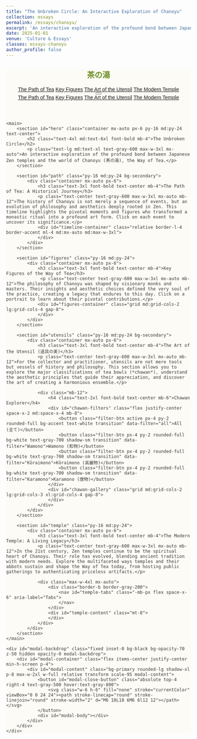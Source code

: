 ```yaml
---
title: "The Unbroken Circle: An Interactive Exploration of Chanoyu"
collection: essays
permalink: /essays/chanoyu/
excerpt: 'An interactive exploration of the profound bond between Japanese Zen temples and the world of Chanoyu (茶の湯), the Way of Tea.'
date: 2025-01-01
venue: 'Culture & Essays'
classes: essays-chanoyu
author_profile: false
---
```


<script src="https://cdn.tailwindcss.com"></script>
<link rel="preconnect" href="https://fonts.googleapis.com">
<link rel="preconnect" href="https://fonts.gstatic.com" crossorigin>
<link href="https://fonts.googleapis.com/css2?family=Noto+Sans+JP:wght@300;400;700&display=swap" rel="stylesheet">

<style>
    .chanoyu-container {
        font-family: 'Noto Sans JP', sans-serif;
        background-color: #FDFBF5;
        color: #3a3a3a;
    }
    .bg-primary { background-color: #FDFBF5; }
    .bg-secondary { background-color: #F0EAD6; }
    .bg-accent { background-color: #6B8E23; }
    .text-accent { color: #6B8E23; }
    .border-accent { border-color: #6B8E23; }
    .highlight-accent { color: #DAA520; }
    .nav-link {
        transition: color 0.3s ease, border-color 0.3s ease;
        border-bottom: 2px solid transparent;
    }
    .nav-link:hover, .nav-link.active {
        color: #6B8E23;
        border-bottom-color: #6B8E23;
    }
    .timeline-item::before {
        content: '';
        position: absolute;
        top: 20px;
        left: -8px;
        width: 16px;
        height: 16px;
        border-radius: 50%;
        background-color: #F0EAD6;
        border: 3px solid #6B8E23;
        z-index: 1;
    }
    .modal-backdrop {
        transition: opacity 0.3s ease-in-out;
    }
    .modal-content {
        transition: transform 0.3s ease-in-out;
    }
    .chart-container {
        position: relative;
        width: 100%;
        max-width: 600px;
        margin-left: auto;
        margin-right: auto;
        height: 300px;
        max-height: 400px;
    }
    @media (min-width: 768px) {
        .chart-container { height: 350px; }
    }
</style>

<div class="chanoyu-container">
    <header class="bg-primary/80 backdrop-blur-md shadow-sm sticky top-0 z-50">
        <nav class="container mx-auto px-6 py-3 flex justify-between items-center">
            <h1 class="text-xl md:text-2xl font-bold text-accent">茶の湯</h1>
            <div class="hidden md:flex space-x-8">
                <a href="#path" class="nav-link py-2">The Path of Tea</a>
                <a href="#figures" class="nav-link py-2">Key Figures</a>
                <a href="#utensils" class="nav-link py-2">The Art of the Utensil</a>
                <a href="#temple" class="nav-link py-2">The Modern Temple</a>
            </div>
            <button id="mobile-menu-button" class="md:hidden text-accent">
                <svg class="w-6 h-6" fill="none" stroke="currentColor" viewBox="0 0 24 24" xmlns="http://www.w3.org/2000/svg"><path stroke-linecap="round" stroke-linejoin="round" stroke-width="2" d="M4 6h16M4 12h16m-7 6h7"></path></svg>
            </button>
        </nav>
        <div id="mobile-menu" class="hidden md:hidden px-6 pb-4">
            <a href="#path" class="block py-2 nav-link">The Path of Tea</a>
            <a href="#figures" class="block py-2 nav-link">Key Figures</a>
            <a href="#utensils" class="block py-2 nav-link">The Art of the Utensil</a>
            <a href="#temple" class="block py-2 nav-link">The Modern Temple</a>
        </div>
    </header>

    <main>
        <section id="hero" class="container mx-auto px-6 py-16 md:py-24 text-center">
            <h2 class="text-4xl md:text-6xl font-bold mb-4">The Unbroken Circle</h2>
            <p class="text-lg md:text-xl text-gray-600 max-w-3xl mx-auto">An interactive exploration of the profound bond between Japanese Zen temples and the world of Chanoyu (茶の湯), the Way of Tea.</p>
        </section>

        <section id="path" class="py-16 md:py-24 bg-secondary">
            <div class="container mx-auto px-6">
                <h3 class="text-3xl font-bold text-center mb-4">The Path of Tea: A Historical Journey</h3>
                <p class="text-center text-gray-600 max-w-3xl mx-auto mb-12">The history of Chanoyu is not merely a sequence of events, but an evolution of philosophy and aesthetics deeply rooted in Zen. This timeline highlights the pivotal moments and figures who transformed a monastic ritual into a profound art form. Click on each event to uncover its significance.</p>
                <div id="timeline-container" class="relative border-l-4 border-accent ml-4 md:mx-auto md:max-w-3xl">
                </div>
            </div>
        </section>

        <section id="figures" class="py-16 md:py-24">
            <div class="container mx-auto px-6">
                <h3 class="text-3xl font-bold text-center mb-4">Key Figures of the Way of Tea</h3>
                 <p class="text-center text-gray-600 max-w-3xl mx-auto mb-12">The philosophy of Chanoyu was shaped by visionary monks and masters. Their insights and aesthetic choices defined the very soul of the practice, creating a legacy that endures to this day. Click on a portrait to learn about their pivotal contributions.</p>
                <div id="figures-container" class="grid md:grid-cols-2 lg:grid-cols-4 gap-8">
                </div>
            </div>
        </section>

        <section id="utensils" class="py-16 md:py-24 bg-secondary">
            <div class="container mx-auto px-6">
                <h3 class="text-3xl font-bold text-center mb-4">The Art of the Utensil (道具の美)</h3>
                <p class="text-center text-gray-600 max-w-3xl mx-auto mb-12">For the collector and practitioner, utensils are not mere tools but vessels of history and philosophy. This section allows you to explore the major classifications of tea bowls (*chawan*), understand the aesthetic principles that guide their appreciation, and discover the art of creating a harmonious ensemble.</p>

                <div class="mb-12">
                    <h4 class="text-2xl font-bold text-center mb-6">Chawan Explorer</h4>
                    <div id="chawan-filters" class="flex justify-center space-x-2 md:space-x-4 mb-8">
                        <button class="filter-btn active px-4 py-2 rounded-full bg-accent text-white transition" data-filter="all">All (全て)</button>
                        <button class="filter-btn px-4 py-2 rounded-full bg-white text-gray-700 shadow-sm transition" data-filter="Wamono">Wamono (和物)</button>
                        <button class="filter-btn px-4 py-2 rounded-full bg-white text-gray-700 shadow-sm transition" data-filter="Kōraimono">Kōraimono (高麗物)</button>
                        <button class="filter-btn px-4 py-2 rounded-full bg-white text-gray-700 shadow-sm transition" data-filter="Karamono">Karamono (唐物)</button>
                    </div>
                    <div id="chawan-gallery" class="grid md:grid-cols-2 lg:grid-cols-3 xl:grid-cols-4 gap-8">
                    </div>
                </div>
            </div>
        </section>

        <section id="temple" class="py-16 md:py-24">
            <div class="container mx-auto px-6">
                <h3 class="text-3xl font-bold text-center mb-4">The Modern Temple: A Living Legacy</h3>
                <p class="text-center text-gray-600 max-w-3xl mx-auto mb-12">In the 21st century, Zen temples continue to be the spiritual heart of Chanoyu. Their role has evolved, blending ancient tradition with modern needs. Explore the multifaceted ways temples and their abbots sustain and shape the Way of Tea today, from hosting public gatherings to authenticating priceless artifacts.</p>
                
                <div class="max-w-4xl mx-auto">
                    <div class="border-b border-gray-200">
                        <nav id="temple-tabs" class="-mb-px flex space-x-6" aria-label="Tabs">
                        </nav>
                    </div>
                    <div id="temple-content" class="mt-8">
                    </div>
                </div>
            </div>
        </section>
    </main>
    
    <div id="modal-backdrop" class="fixed inset-0 bg-black bg-opacity-70 z-50 hidden opacity-0 modal-backdrop">
        <div id="modal-container" class="flex items-center justify-center min-h-screen p-4">
            <div id="modal-content" class="bg-primary rounded-lg shadow-xl p-8 max-w-2xl w-full relative transform scale-95 modal-content">
                <button id="modal-close-button" class="absolute top-4 right-4 text-gray-500 hover:text-gray-800">
                    <svg class="w-6 h-6" fill="none" stroke="currentColor" viewBox="0 0 24 24"><path stroke-linecap="round" stroke-linejoin="round" stroke-width="2" d="M6 18L18 6M6 6l12 12"></path></svg>
                </button>
                <div id="modal-body"></div>
            </div>
        </div>
    </div>
</div>

<script>
document.addEventListener('DOMContentLoaded', () => {

    const timelineData = [
        {
            year: '1191',
            title: 'The Seed from the Continent',
            person: 'Myōan Eisai (明菴栄西)',
            content: `Rinzai Zen monk Eisai returns from China, bringing powdered green tea (*matcha*) and Zen teachings to Japan. He introduces tea as a tool to aid in *zazen* meditation, providing an "awakening effect" to combat drowsiness. This dual import establishes the foundational link between Zen and tea.`
        },
        {
            year: '1211',
            title: 'The Kissa Yōjōki (喫茶養生記)',
            person: 'Myōan Eisai',
            content: `Eisai authors "Drinking Tea for Health," Japan's first specialized book on tea. He strategically frames tea as a secular "miraculous remedy for health" to gain patronage from the Kamakura shogunate, ensuring the survival and spread of his Zen sect alongside the popularization of tea.`
        },
        {
            year: 'c. 1350',
            title: 'The Age of Karamono (唐物)',
            person: 'Ashikaga Shoguns',
            content: `During the Muromachi period, tea gatherings among the elite become opulent affairs focused on displaying luxurious, perfect art objects imported from China (*karamono*). Held in large reception rooms, these events are demonstrations of wealth and power, a stark contrast to tea's humble monastic origins.`
        },
        {
            year: 'c. 1480',
            title: 'The Wabi-cha Revolution',
            person: 'Murata Jukō (村田珠光)',
            content: `Studying under the monk Ikkyū Sōjun of Daitoku-ji, Jukō challenges the opulent *karamono* aesthetic. He champions humble, imperfect Japanese ceramics (Bizen, Shigaraki) and introduces Zen calligraphy (*bokuseki*) as the primary object in the tea room, shifting the focus from material wealth to spiritual depth.`
        },
        {
            year: 'c. 1500',
            title: 'Chazen Ichimi (茶禅一味)',
            person: 'Murata Jukō',
            content: `Jukō establishes the core philosophy of "Tea and Zen are one taste." This concept posits that the meticulous practice of tea is a form of active meditation, a direct path to enlightenment identical to the goal of Zen. Tea is no longer just a drink, but a *dō* (道), or Way.`
        },
        {
            year: 'c. 1580',
            title: 'The Apex of Wabi-cha',
            person: 'Sen no Rikyū (千利休)',
            content: `Rikyū, a merchant from Sakai and devoted Zen practitioner at Daitoku-ji, perfects the *wabi-cha* aesthetic. He codifies the practice, championing the small, rustic tea hut (*sōan*) and commissioning hand-formed Raku ware, the ultimate expression of simple, understated beauty.`
        },
        {
            year: '1591',
            title: 'The Sanmon Incident (山門事件)',
            person: 'Sen no Rikyū & Toyotomi Hideyoshi',
            content: `Rikyū is ordered to commit ritual suicide by the regent Hideyoshi. The pretext is a statue of Rikyū placed on Daitoku-ji's main gate, which forces Hideyoshi to walk beneath it. The true conflict lies between Rikyū's spiritual authority and *wabi* aesthetic versus Hideyoshi's absolute temporal power and love for ostentation.`
        }
    ];

    const figuresData = [
        {
            name: 'Myōan Eisai',
            kanji: '明菴栄西',
            title: 'The Tea Founder',
            image: 'https://placehold.co/400x400/F0EAD6/3a3a3a?text=栄西',
            content: `The Rinzai Zen monk who reintroduced powdered green tea (*matcha*) to Japan in 1191. He established tea as an essential aid for Zen meditation and strategically promoted its health benefits to secure patronage from the warrior class. His work, the *Kissa Yōjōki*, was instrumental in popularizing tea throughout Japan.`
        },
        {
            name: 'Murata Jukō',
            kanji: '村田珠光',
            title: 'The Father of Wabi-cha',
            image: 'https://placehold.co/400x400/F0EAD6/3a3a3a?text=珠光',
            content: `A Zen practitioner under Ikkyū Sōjun of Daitoku-ji, Jukō initiated a revolutionary aesthetic shift. He rejected the opulent Chinese *karamono* utensils in favor of rustic, imperfect Japanese wares. He established the core principle of *Chazen Ichimi* ("Tea and Zen are one taste"), laying the philosophical foundation for *wabi-cha*.`
        },
        {
            name: 'Sen no Rikyū',
            kanji: '千利休',
            title: 'The Perfecter of the Way',
            image: 'https://placehold.co/400x400/F0EAD6/3a3a3a?text=利休',
            content: `The most revered figure in the history of Chanoyu. Rikyū synthesized and perfected the *wabi-cha* aesthetic, codifying every aspect of the tea gathering, from architecture to utensils. He commissioned the first Raku ware bowls, the ultimate embodiment of *wabi* beauty. His profound spiritual authority ultimately led to his tragic conflict with the ruler Toyotomi Hideyoshi.`
        },
        {
            name: 'Ikkyū Sōjun',
            kanji: '一休宗純',
            title: 'The Zen Catalyst',
            image: 'https://placehold.co/400x400/F0EAD6/3a3a3a?text=一休',
            content: `An iconoclastic and brilliant abbot of Daitoku-ji. While not a tea master himself, his influence was pivotal. As the Zen teacher of Murata Jukō, he instilled the spiritual depth that led Jukō to reject materialism and find beauty in simplicity. His calligraphy was among the first *bokuseki* to be displayed in a tea room, setting a crucial precedent.`
        }
    ];

    const chawanData = [
        {
            origin: 'Karamono',
            name: 'Tenmoku (天目)',
            image: 'https://placehold.co/600x400/3a3a3a/FDFBF5?text=天目',
            characteristics: 'Conical shape, small foot, dark iron glaze. Often used with a stand (*tenmokudai*). Varieties are defined by glaze effects like iridescent spots (*Yōhen*) or oil-spots (*Yuteki*).',
            context: 'From Song/Yuan China, originally used in Zen monasteries. The most prized *karamono* bowls, with three *Yōhen Tenmoku* designated as National Treasures of Japan.'
        },
        {
            origin: 'Kōraimono',
            name: 'Ido (井戸)',
            image: 'https://placehold.co/600x400/3a3a3a/FDFBF5?text=井戸',
            characteristics: 'Simple, robust form, often with a visible potter\'s wheel mark (*rokuro-me*). Key features are a "bamboo node" foot and *kairagi* (梅花皮), a crackled glaze effect around the foot.',
            context: 'Joseon Dynasty (Korea) utilitarian rice bowls "discovered" by early tea masters. Considered the epitome of *wabi* beauty. The *Kizaemon Ido* at Daitoku-ji is a National Treasure.'
        },
        {
            origin: 'Kōraimono',
            name: 'Mishima (三島)',
            image: 'https://placehold.co/600x400/3a3a3a/FDFBF5?text=三島',
            characteristics: 'Greyish clay with inlaid or stamped white slip designs under a clear glaze.',
            context: 'From the Korean "Buncheong" ware tradition. The name is said to come from the resemblance of the patterns to the calendars issued by Mishima Shrine in Japan.'
        },
        {
            origin: 'Wamono',
            name: 'Raku (楽)',
            image: 'https://placehold.co/600x400/3a3a3a/FDFBF5?text=楽',
            characteristics: 'Hand-built (not wheel-thrown), low-fired, porous body. Primarily monochrome black (*kuro-raku*) or red (*aka-raku*).',
            context: 'First produced by the potter Chōjirō under the direct guidance of Sen no Rikyū. Considered the quintessential *wabi-cha* bowl, embodying the spirit of the master.'
        },
        {
            origin: 'Wamono',
            name: 'Shino (志野)',
            image: 'https://placehold.co/600x400/3a3a3a/FDFBF5?text=志野',
            characteristics: 'Thick, feldspathic white glaze, often with orange "scorch" marks (*hi-iro*). Can have simple iron-underglaze designs.',
            context: 'Produced in Mino province during the Momoyama period. The first white glazed ware in Japan. The *Unohana-gaki* Shino bowl is a National Treasure.'
        },
        {
            origin: 'Wamono',
            name: 'Oribe (織部)',
            image: 'https://placehold.co/600x400/3a3a3a/FDFBF5?text=織部',
            characteristics: 'Characterized by distorted, asymmetrical shapes (*kutsugata*, "shoe-shaped"), bold geometric patterns, and a distinctive deep green copper glaze.',
            context: 'Named after the tea master Furuta Oribe, a disciple of Rikyū. Represents a more dynamic and playful aesthetic than Rikyū\'s severe *wabi*.'
        },
        {
            origin: 'Wamono',
            name: 'Hagi (萩)',
            image: 'https://placehold.co/600x400/3a3a3a/FDFBF5?text=萩',
            characteristics: 'Soft, whitish-pinkish glaze over a coarse, sandy clay body. Known for changing color and texture over time with use ("the seven transformations of Hagi").',
            context: 'Began in Hagi with Korean potters. Highly valued for its simple, warm feeling and the way it evolves with the user.'
        },
        {
            origin: 'Wamono',
            name: 'Karatsu (唐津)',
            image: 'https://placehold.co/600x400/3a3a3a/FDFBF5?text=唐津',
            characteristics: 'A broad category of rustic wares from Kyushu known for its earthy, strong character. Can be undecorated, iron-painted, or mottled.',
            context: 'Also began with Korean potters. The saying, "First Ido, second Raku, third Karatsu" reflects its high status among tea practitioners.'
        }
    ];

    const templeTabsData = [
        {
            id: 'stage',
            title: 'Living Stage',
            content: `
                <h5 class="text-xl font-bold mb-4">The Temple as a Venue</h5>
                <p class="mb-4">Temples with historical tea connections, like Daitoku-ji in Kyoto, are vibrant hubs for tea gatherings (*chakai*). They provide an unparalleled atmosphere of authenticity and tranquility.</p>
                <ul class="list-disc list-inside space-y-2">
                    <li><strong>Tsukigama (月釜):</strong> Regular monthly tea gatherings, often open to the public, that form the social and educational backbone of the tea community.</li>
                    <li><strong>Memorial Events:</strong> Prestigious, often exclusive gatherings commemorating great tea masters like Kobori Enshū (*Enshūki*) or celebrating annual traditions like the opening of a new tea jar (*kuchikiri*).</li>
                    <li><strong>Curated Experiences:</strong> High-end programs for small groups, often combining Zen meditation, a vegetarian meal, and a private tea ceremony in a historic room.</li>
                </ul>
            `
        },
        {
            id: 'educator',
            title: 'Cultural Educator',
            content: `
                <h5 class="text-xl font-bold mb-4">Sharing the Way of Tea</h5>
                <p class="mb-4">Temples have embraced the role of educators, offering *taiken* (体験), or "experience-based" introductions to Chanoyu for novices and tourists. These accessible sessions demystify the practice and provide a crucial revenue stream for maintaining historic properties.</p>
                <p>Participants are guided through basic etiquette, watch a demonstration (*otemae*), and are given the chance to whisk their own bowl of matcha, providing a hands-on taste of the ceremony's spirit without the need for rigorous training.</p>
            `
        },
        {
            id: 'arbiter',
            title: 'Arbiter of Value',
            content: `
                <h5 class="text-xl font-bold mb-4">The Power of Hakogaki (箱書)</h5>
                <p class="mb-4">Perhaps the most significant modern role of a high-ranking Zen abbot is as an authenticator of tea utensils through box-writing. A *hakogaki* is a written endorsement on the utensil's storage box that certifies its authenticity, gives it a poetic name (*mei*), and dramatically increases its cultural and monetary value.</p>
                <div class="border-2 border-dashed border-gray-400 p-4 rounded-lg bg-white">
                    <h6 class="font-bold text-center mb-2">Anatomy of a Hakogaki (Lid of a Kiribako 桐箱)</h6>
                    <div class="text-center space-y-2">
                        <div class="p-2 bg-gray-100 rounded"><strong>Top Right:</strong> Name of the object (e.g., 黒樂茶碗 - Black Raku Tea Bowl)</div>
                        <div class="p-2 bg-gray-100 rounded"><strong>Center:</strong> Poetic Name or *Mei* (銘) given to the object</div>
                        <div class="p-2 bg-gray-100 rounded"><strong>Bottom Left:</strong> Signature of the Abbot/Iemoto</div>
                        <div class="p-2 bg-gray-100 rounded"><strong>Beside Signature:</strong> The Abbot's/Iemoto's personal seal (*kaō* 花押)</div>
                    </div>
                </div>
                <p class="mt-4">This practice represents an unbroken chain of authority. The endorsement of an abbot from a temple like Daitoku-ji transforms an object into a certified piece of cultural heritage, underpinning the entire economic structure of the tea utensil world.</p>
            `
        }
    ];

    const timelineContainer = document.getElementById('timeline-container');
    timelineData.forEach(item => {
        const div = document.createElement('div');
        div.className = 'timeline-item mb-8 pl-8 relative cursor-pointer';
        div.innerHTML = `
            <div class="bg-white p-6 rounded-lg shadow-md hover:shadow-xl transition-shadow duration-300">
                <p class="text-sm highlight-accent font-bold">${item.year}</p>
                <h4 class="text-xl font-bold mb-2 text-accent">${item.title}</h4>
                <p class="font-semibold text-gray-700 mb-3">${item.person}</p>
                <div class="timeline-content hidden text-gray-600">
                    <p>${item.content}</p>
                </div>
            </div>
        `;
        timelineContainer.appendChild(div);
    });

    timelineContainer.addEventListener('click', (e) => {
        const item = e.target.closest('.timeline-item');
        if (item) {
            const content = item.querySelector('.timeline-content');
            content.classList.toggle('hidden');
        }
    });

    const figuresContainer = document.getElementById('figures-container');
    figuresData.forEach(figure => {
        const div = document.createElement('div');
        div.className = 'figure-card text-center cursor-pointer group';
        div.innerHTML = `
            <div class="relative overflow-hidden rounded-lg shadow-lg bg-secondary">
                <img src="${figure.image}" alt="${figure.name}" class="w-full h-auto transform group-hover:scale-105 transition-transform duration-300">
            </div>
            <h4 class="text-xl font-bold mt-4">${figure.name} <span class="text-lg text-gray-500">${figure.kanji}</span></h4>
            <p class="text-accent">${figure.title}</p>
        `;
        figuresContainer.appendChild(div);
        div.addEventListener('click', () => openModal(figure));
    });

    const chawanGallery = document.getElementById('chawan-gallery');
    const renderChawan = (filter = 'all') => {
        chawanGallery.innerHTML = '';
        const filteredData = filter === 'all' ? chawanData : chawanData.filter(c => c.origin === filter);
        filteredData.forEach(chawan => {
            const div = document.createElement('div');
            div.className = 'chawan-card bg-white rounded-lg shadow-md overflow-hidden cursor-pointer group';
            div.innerHTML = `
                <div class="relative">
                    <img src="${chawan.image}" alt="${chawan.name}" class="w-full h-48 object-cover">
                    <div class="absolute inset-0 bg-black bg-opacity-0 group-hover:bg-opacity-40 transition-all duration-300 flex items-center justify-center">
                        <p class="text-white text-lg font-bold opacity-0 group-hover:opacity-100 transition-opacity">Learn More</p>
                    </div>
                </div>
                <div class="p-4">
                    <h5 class="text-lg font-bold">${chawan.name}</h5>
                    <p class="text-sm text-gray-500">${chawan.origin}</p>
                </div>
            `;
            chawanGallery.appendChild(div);
            div.addEventListener('click', () => openModal(chawan, 'chawan'));
        });
    };

    document.querySelectorAll('.filter-btn').forEach(btn => {
        btn.addEventListener('click', () => {
            document.querySelector('.filter-btn.active').classList.remove('active', 'bg-accent', 'text-white');
            document.querySelector('.filter-btn.active').classList.add('bg-white', 'text-gray-700');
            btn.classList.add('active', 'bg-accent', 'text-white');
            btn.classList.remove('bg-white', 'text-gray-700');
            renderChawan(btn.dataset.filter);
        });
    });

    const templeTabsContainer = document.getElementById('temple-tabs');
    const templeContentContainer = document.getElementById('temple-content');
    templeTabsData.forEach((tab, index) => {
        const button = document.createElement('button');
        button.className = `temple-tab-btn whitespace-nowrap py-4 px-1 border-b-2 font-medium text-sm ${index === 0 ? 'border-accent text-accent' : 'border-transparent text-gray-500 hover:text-gray-700 hover:border-gray-300'}`;
        button.textContent = tab.title;
        button.dataset.target = tab.id;
        templeTabsContainer.appendChild(button);

        const contentDiv = document.createElement('div');
        contentDiv.id = tab.id;
        contentDiv.className = `temple-content-panel ${index !== 0 ? 'hidden' : ''}`;
        contentDiv.innerHTML = tab.content;
        templeContentContainer.appendChild(contentDiv);
    });
    
    templeTabsContainer.addEventListener('click', (e) => {
        if(e.target.classList.contains('temple-tab-btn')) {
            const targetId = e.target.dataset.target;
            
            document.querySelectorAll('.temple-tab-btn').forEach(btn => {
                btn.classList.remove('border-accent', 'text-accent');
                btn.classList.add('border-transparent', 'text-gray-500', 'hover:text-gray-700', 'hover:border-gray-300');
            });
            e.target.classList.add('border-accent', 'text-accent');
            e.target.classList.remove('border-transparent', 'text-gray-500', 'hover:text-gray-700', 'hover:border-gray-300');

            document.querySelectorAll('.temple-content-panel').forEach(panel => {
                panel.classList.add('hidden');
            });
            document.getElementById(targetId).classList.remove('hidden');
        }
    });

    const modalBackdrop = document.getElementById('modal-backdrop');
    const modalContent = document.getElementById('modal-content');
    const modalBody = document.getElementById('modal-body');
    const modalCloseButton = document.getElementById('modal-close-button');

    const openModal = (data, type = 'figure') => {
        let contentHTML = '';
        if (type === 'figure') {
            contentHTML = `
                <div class="md:flex md:space-x-6">
                    <div class="md:w-1/3 mb-4 md:mb-0">
                        <img src="${data.image}" alt="${data.name}" class="rounded-lg shadow-md w-full">
                    </div>
                    <div class="md:w-2/3">
                        <h3 class="text-2xl font-bold">${data.name} <span class="text-xl text-gray-500">${data.kanji}</span></h3>
                        <p class="text-accent font-semibold mb-4">${data.title}</p>
                        <p class="text-gray-700">${data.content}</p>
                    </div>
                </div>
            `;
        } else if (type === 'chawan') {
            contentHTML = `
                <div>
                    <img src="${data.image}" alt="${data.name}" class="w-full h-64 object-cover rounded-lg mb-4">
                    <h3 class="text-2xl font-bold">${data.name}</h3>
                    <p class="text-sm text-gray-500 font-semibold mb-4">${data.origin}</p>
                    <div class="space-y-2">
                        <p><strong>Characteristics:</strong> ${data.characteristics}</p>
                        <p><strong>Context:</strong> ${data.context}</p>
                    </div>
                </div>
            `;
        }
        modalBody.innerHTML = contentHTML;
        modalBackdrop.classList.remove('hidden');
        setTimeout(() => {
            modalBackdrop.classList.remove('opacity-0');
            modalContent.classList.remove('scale-95');
        }, 10);
    };

    const closeModal = () => {
        modalBackdrop.classList.add('opacity-0');
        modalContent.classList.add('scale-95');
        setTimeout(() => {
            modalBackdrop.classList.add('hidden');
        }, 300);
    };

    modalCloseButton.addEventListener('click', closeModal);
    modalBackdrop.addEventListener('click', (e) => {
        if (e.target === modalBackdrop) {
            closeModal();
        }
    });

    const mobileMenuButton = document.getElementById('mobile-menu-button');
    const mobileMenu = document.getElementById('mobile-menu');
    mobileMenuButton.addEventListener('click', () => {
        mobileMenu.classList.toggle('hidden');
    });
    
    document.querySelectorAll('.nav-link').forEach(link => {
        link.addEventListener('click', (e) => {
            if (mobileMenu.classList.contains('hidden') === false) {
                mobileMenu.classList.add('hidden');
            }
        });
    });

    const navLinks = document.querySelectorAll('nav a.nav-link');
    const sections = document.querySelectorAll('main section');
    window.addEventListener('scroll', () => {
        let current = '';
        sections.forEach(section => {
            const sectionTop = section.offsetTop;
            if (pageYOffset >= sectionTop - 60) {
                current = section.getAttribute('id');
            }
        });

        navLinks.forEach(link => {
            link.classList.remove('active');
            if (link.getAttribute('href').substring(1) === current) {
                link.classList.add('active');
            }
        });
    });

    renderChawan();
});
</script>
